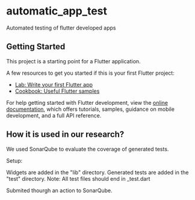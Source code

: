 # automatic_app_test

Automated testing of flutter developed apps

## Getting Started

This project is a starting point for a Flutter application.

A few resources to get you started if this is your first Flutter project:

- [Lab: Write your first Flutter app](https://docs.flutter.dev/get-started/codelab)
- [Cookbook: Useful Flutter samples](https://docs.flutter.dev/cookbook)

For help getting started with Flutter development, view the
[online documentation](https://docs.flutter.dev/), which offers tutorials,
samples, guidance on mobile development, and a full API reference.


## How it is used in our research?

We used SonarQube to evaluate the coverage of generated tests.

Setup:

Widgets are added in the "lib" directory.
Generated tests are added in the "test" directory. Note: All test files should end in _test.dart

Submited thourgh an action to SonarQube. 
